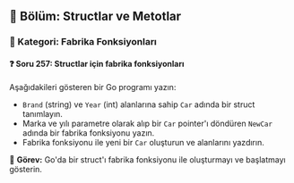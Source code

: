 ## 📘 Bölüm: Structlar ve Metotlar  
### 🔹 Kategori: Fabrika Fonksiyonları  
#### ❓ Soru 257: Structlar için fabrika fonksiyonları

Aşağıdakileri gösteren bir Go programı yazın:

- `Brand` (string) ve `Year` (int) alanlarına sahip `Car` adında bir struct tanımlayın.
- Marka ve yılı parametre olarak alıp bir `Car` pointer'ı döndüren `NewCar` adında bir fabrika fonksiyonu yazın.
- Fabrika fonksiyonu ile yeni bir `Car` oluşturun ve alanlarını yazdırın.

🔧 **Görev:** Go'da bir struct'ı fabrika fonksiyonu ile oluşturmayı ve başlatmayı gösterin.
